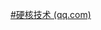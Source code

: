 [#硬核技术 (qq.com)](https://mp.weixin.qq.com/mp/appmsgalbum?__biz=Mzg3OTU5NzQ1Mw==&action=getalbum&album_id=2206501082485358594&scene=173&from_msgid=2247492714&from_itemidx=1&count=3&nolastread=1#wechat_redirect)